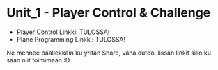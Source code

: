 # Unit_1 - Player Control & Challenge

* Player Control Linkki:    TULOSSA!
* Plane Programming Linkki: TULOSSA!
 
 Ne mennee päällekkäin ku yritän Share, vähä outoo.
 lissän linkit sillo ku saan niit toimimaan :D